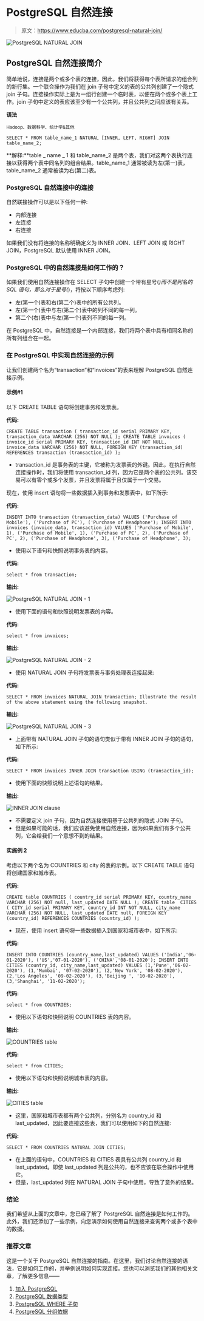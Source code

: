 # PostgreSQL 自然连接

> 原文：<https://www.educba.com/postgresql-natural-join/>

![PostgreSQL NATURAL JOIN](img/4e1a34f6f1a8d9b8a84decfb93170af6.png)



## PostgreSQL 自然连接简介

简单地说，连接是两个或多个表的连接，因此，我们将获得每个表所请求的组合列的新行集。一个联合操作为我们在 join 子句中定义的表的公共列创建了一个隐式 join 子句。连接操作实际上是为一组行创建一个临时表，以便在两个或多个表上工作。join 子句中定义的表应该至少有一个公共列，并且公共列之间应该有关系。

**语法**

<small>Hadoop、数据科学、统计学&其他</small>

`SELECT *
FROM table_name_1
NATURAL [INNER, LEFT, RIGHT] JOIN table_name_2;`

**解释:**table _ name _ 1 和 table_name_2 是两个表，我们对这两个表执行连接以获得两个表中同名列的组合结果。table_name_1 通常被读为左(第一)表，table_name_2 通常被读为右(第二)表。

### PostgreSQL 自然连接中的连接

自然联接操作可以是以下任何一种:

*   内部连接
*   左连接
*   右连接

如果我们没有将连接的名称明确定义为 INNER JOIN、LEFT JOIN 或 RIGHT JOIN，PostgreSQL 默认使用 INNER JOIN。

### PostgreSQL 中的自然连接是如何工作的？

如果我们使用自然连接操作在 SELECT 子句中创建一个带有星号(*)而不是列名的 SQL 语句，那么对于星号(*)，将按以下顺序考虑列:

*   左(第一个)表和右(第二个)表中的所有公共列。
*   左(第一个)表中与右(第二个)表中的列不同的每一列。
*   第二个(右)表中与左(第一个)表列不同的每一列。

在 PostgreSQL 中，自然连接是一个内部连接，我们将两个表中具有相同名称的所有列组合在一起。

### 在 PostgreSQL 中实现自然连接的示例

让我们创建两个名为“transaction”和“invoices”的表来理解 PostgreSQL 自然连接示例。

#### 示例#1

以下 CREATE TABLE 语句将创建事务和发票表。

**代码:**

`CREATE TABLE transaction (
transaction_id serial PRIMARY KEY,
transaction_data VARCHAR (256) NOT NULL
);
CREATE TABLE invoices (
invoice_id serial PRIMARY KEY,
transaction_id INT NOT NULL,
invoice_data VARCHAR (256) NOT NULL,
FOREIGN KEY (transaction_id) REFERENCES transaction (transaction_id)
);`

*   transaction_id 是事务表的主键，它被称为发票表的外键。因此，在执行自然连接操作时，我们将使用 transaction_id 列，因为它是两个表的公共列。该交易可以有零个或多个发票，并且发票将属于且仅属于一个交易。

现在，使用 insert 语句将一些数据插入到事务和发票表中，如下所示:

**代码:**

`INSERT INTO transaction (transaction_data)
VALUES
('Purchase of Mobile'),
('Purchase of PC'),
('Purchase of Headphone');
INSERT INTO invoices (invoice_data, transaction_id)
VALUES
('Purchase of Mobile', 1),
('Purchase of Mobile', 1),
('Purchase of PC', 2),
('Purchase of PC', 2),
('Purchase of Headphone', 3),
('Purchase of Headphone', 3);`

*   使用以下语句和快照说明事务表的内容。

**代码:**

`select * from transaction;`

**输出:**

![PostgreSQL NATURAL JOIN - 1](img/d45033b7a5d20479f90eaf00c56d69c6.png)



*   使用下面的语句和快照说明发票表的内容。

**代码:**

`select * from invoices;`

**输出:**

![PostgreSQL NATURAL JOIN - 2](img/2cf1d71cd6fcbcd55f668f4a53980a13.png)



*   使用 NATURAL JOIN 子句将发票表与事务处理表连接起来:

**代码:**

`SELECT
*
FROM
invoices
NATURAL JOIN transaction;
Illustrate the result of the above statement using the following snapshot.`

**输出:**

![PostgreSQL NATURAL JOIN - 3](img/92ad288565f485eb8b89823376fd657b.png)



*   上面带有 NATURAL JOIN 子句的语句类似于带有 INNER JOIN 子句的语句，如下所示:

**代码:**

`SELECT
*
FROM
invoices
INNER JOIN transaction USING (transaction_id);`

*   使用下面的快照说明上述语句的结果。

**输出:**

![INNER JOIN clause ](img/8fbfdea86611e5f53bf4b1d646683ee7.png)



*   不需要定义 join 子句，因为自然连接使用基于公共列的隐式 JOIN 子句。
*   但是如果可能的话，我们应该避免使用自然连接，因为如果我们有多个公共列，它会给我们一个意想不到的结果。

#### 实施例 2

考虑以下两个名为 COUNTRIES 和 city 的表的示例。以下 CREATE TABLE 语句将创建国家和城市表。

**代码:**

`CREATE table COUNTRIES
(
country_id serial PRIMARY KEY,
country_name VARCHAR (256) NOT null,
last_updated DATE NULL
);
CREATE table  CITIES
(
CITY_id serial PRIMARY KEY,
country_id INT NOT NULL,
city_name VARCHAR (256) NOT NULL,
last_updated DATE null,
FOREIGN KEY (country_id) REFERENCES COUNTRIES (country_id)
);`

*   现在，使用 insert 语句将一些数据插入到国家和城市表中，如下所示:

**代码:**

`INSERT INTO COUNTRIES (country_name,last_updated)
VALUES
('India','06-01-2020'),
('US','07-01-2020'),
('CHINA','08-01-2020');
INSERT INTO CITIES (country_id, city_name,last_updated)
VALUES
(1,'Pune','06-02-2020'),
(1,'Mumbai', '07-02-2020'),
(2,'New York', '08-02-2020'),
(2,'Los Angeles', '09-02-2020'),
(3,'Beijing ', '10-02-2020'),
(3,'Shanghai', '11-02-2020');`

**代码:**

`select * from COUNTRIES;`

*   使用以下语句和快照说明 COUNTRIES 表的内容。

**输出:**

![COUNTRIES table](img/1dfd214896bac1b490fc0aa7958f8465.png)



**代码:**

`select * from CITIES;`

*   使用以下语句和快照说明城市表的内容。

**输出:**

![CITIES table](img/c5ec11168bf22266a78a40d8969bd26e.png)



*   这里，国家和城市表都有两个公共列，分别名为 country_id 和 last_updated，因此要连接这些表，我们可以使用如下的自然连接:

**代码:**

`SELECT
*
FROM
COUNTRIES
NATURAL JOIN CITIES;`

*   在上面的语句中，COUNTRIES 和 CITIES 表具有公共列 country_id 和 last_updated。即使 last_updated 列是公共的，也不应该在联合操作中使用它。
*   但是，last_updated 列在 NATURAL JOIN 子句中使用，导致了意外的结果。

### 结论

我们希望从上面的文章中，您已经了解了 PostgreSQL 自然连接是如何工作的。此外，我们还添加了一些示例，向您演示如何使用自然连接来查询两个或多个表中的数据。

### 推荐文章

这是一个关于 PostgreSQL 自然连接的指南。在这里，我们讨论自然连接的语法，它是如何工作的，并举例说明如何实现连接。您也可以浏览我们的其他相关文章，了解更多信息——

1.  [加入 PostgreSQL](https://www.educba.com/joins-in-postgresql/)
2.  [PostgreSQL 数据类型](https://www.educba.com/postgresql-data-types/)
3.  [PostgreSQL WHERE 子句](https://www.educba.com/postgresql-where-clause/)
4.  [PostgreSQL 分组依据](https://www.educba.com/postgresql-group-by/)